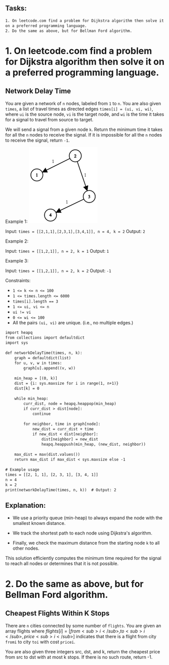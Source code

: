 ## Tasks:
```
1. On leetcode.com find a problem for Dijkstra algorithm then solve it on a preferred programming language.
2. Do the same as above, but for Bellman Ford algorithm.
```
# 1. On leetcode.com find a problem for Dijkstra algorithm then solve it on a preferred programming language.

## Network Delay Time

You are given a network of `n` nodes, labeled from `1` to `n`. You are also given `times`, a list of travel times as directed edges `times[i] = (ui, vi, wi)`, where `ui` is the source node, `vi` is the target node, and `wi` is the time it takes for a signal to travel from source to target.

We will send a signal from a given node `k`. Return the minimum time it takes for all the `n` nodes to receive the signal. If it is impossible for all the `n` nodes to receive the signal, return `-1`.

Example 1:
<img src="01.png">

Input: `times = [[2,1,1],[2,3,1],[3,4,1]], n = 4, k = 2`
Output: `2`

Example 2:

Input: `times = [[1,2,1]], n = 2, k = 1`
Output: `1`

Example 3:

Input: `times = [[1,2,1]], n = 2, k = 2`
Output: `-1`

Constraints:

- `1 <= k <= n <= 100`
- `1 <= times.length <= 6000`
- `times[i].length == 3`
- `1 <= ui, vi <= n`
- `ui != vi`
- `0 <= wi <= 100`
- All the pairs `(ui, vi)` are unique. (i.e., no multiple edges.)

```
import heapq
from collections import defaultdict
import sys

def networkDelayTime(times, n, k):
    graph = defaultdict(list)
    for u, v, w in times:
        graph[u].append((v, w))
    
    min_heap = [(0, k)]
    dist = {i: sys.maxsize for i in range(1, n+1)}
    dist[k] = 0
    
    while min_heap:
        curr_dist, node = heapq.heappop(min_heap)
        if curr_dist > dist[node]:
            continue
        
        for neighbor, time in graph[node]:
            new_dist = curr_dist + time
            if new_dist < dist[neighbor]:
                dist[neighbor] = new_dist
                heapq.heappush(min_heap, (new_dist, neighbor))
    
    max_dist = max(dist.values())
    return max_dist if max_dist < sys.maxsize else -1

# Example usage
times = [[2, 1, 1], [2, 3, 1], [3, 4, 1]]
n = 4
k = 2
print(networkDelayTime(times, n, k))  # Output: 2
```

## Explanation:

- We use a priority queue (min-heap) to always expand the node with the smallest known distance.

- We track the shortest path to each node using Dijkstra's algorithm.

- Finally, we check the maximum distance from the starting node `k` to all other nodes.

This solution efficiently computes the minimum time required for the signal to reach all nodes or determines that it is not possible.

# 2. Do the same as above, but for Bellman Ford algorithm.

## Cheapest Flights Within K Stops

There are `n` cities connected by some number of `flights`. You are given an array flights where $flights[i] = [from<sub>i</sub>, to{<sub>i</sub>}, price{<sub>i</sub>}]$ indicates that there is a flight from city `fromi` to city `toi` with cost `pricei`.

You are also given three integers src, dst, and k, return the cheapest price from src to dst with at most k stops. If there is no such route, return -1.